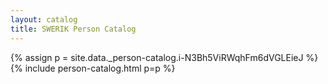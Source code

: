 ```yaml
---
layout: catalog
title: SWERIK Person Catalog
---
```

{% assign p = site.data._person-catalog.i-N3Bh5ViRWqhFm6dVGLEieJ %}
{% include person-catalog.html p=p %}

